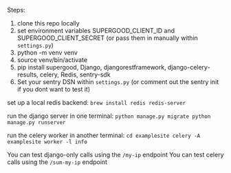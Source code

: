 Steps:
1. clone this repo locally
2. set environment variables SUPERGOOD_CLIENT_ID and SUPERGOOD_CLIENT_SECRET (or pass them in manually within `settings.py`)
3. python -m venv venv
4. source venv/bin/activate
5. pip install supergood, Django, djangorestframework, django-celery-results, celery, Redis, sentry-sdk
6. Set your sentry DSN within `settings.py` (or comment out the sentry init if you dont want to test it)

set up a local redis backend:
`brew install redis
redis-server`

run the django server in one terminal:
`python manage.py migrate
python manage.py runserver`

run the celery worker in another terminal:
`cd examplesite
celery -A examplesite worker -l info`

You can test django-only calls using the `/my-ip` endpoint
You can test celery calls using the `/sum-my-ip` endpoint
